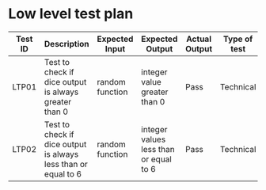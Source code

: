 # Low level test plan
| Test ID | Description | Expected Input | Expected Output | Actual Output | Type of test |
|---|---|---|---|---|---|
| LTP01 | Test to check if dice output is always greater than 0 | random function | integer value greater than 0 | Pass | Technical|
|LTP02 | Test to check if dice output is always less than or equal to 6 | random function | integer values less than or equal to 6 | Pass | Technical
